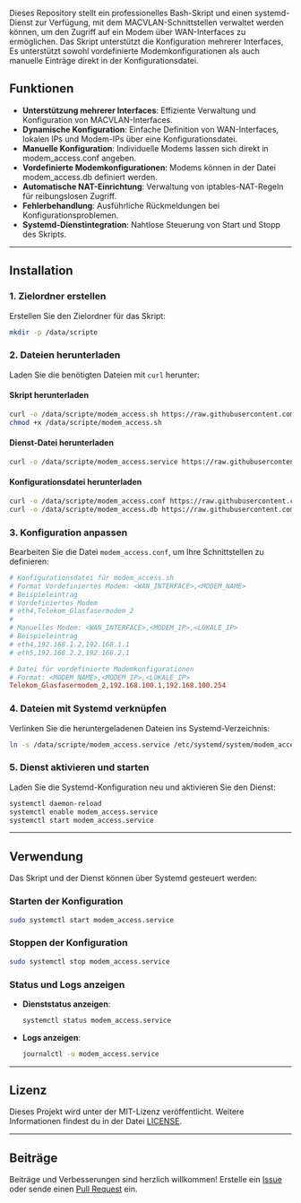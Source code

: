 Dieses Repository stellt ein professionelles Bash-Skript und einen systemd-Dienst zur Verfügung, mit dem MACVLAN-Schnittstellen verwaltet werden können, um den Zugriff auf ein Modem über WAN-Interfaces zu ermöglichen. Das Skript unterstützt die Konfiguration mehrerer Interfaces, Es unterstützt sowohl vordefinierte Modemkonfigurationen als auch manuelle Einträge direkt in der Konfigurationsdatei.

## Funktionen
- **Unterstützung mehrerer Interfaces**: Effiziente Verwaltung und Konfiguration von MACVLAN-Interfaces.
- **Dynamische Konfiguration**: Einfache Definition von WAN-Interfaces, lokalen IPs und Modem-IPs über eine Konfigurationsdatei.
- **Manuelle Konfiguration**: Individuelle Modems lassen sich direkt in modem_access.conf angeben.
- **Vordefinierte Modemkonfigurationen**: Modems können in der Datei modem_access.db definiert werden.
- **Automatische NAT-Einrichtung**: Verwaltung von iptables-NAT-Regeln für reibungslosen Zugriff.
- **Fehlerbehandlung**: Ausführliche Rückmeldungen bei Konfigurationsproblemen.
- **Systemd-Dienstintegration**: Nahtlose Steuerung von Start und Stopp des Skripts.

---

## Installation

### 1. Zielordner erstellen
Erstellen Sie den Zielordner für das Skript:
```bash
mkdir -p /data/scripte
```

### 2. Dateien herunterladen
Laden Sie die benötigten Dateien mit `curl` herunter:

#### Skript herunterladen
```bash
curl -o /data/scripte/modem_access.sh https://raw.githubusercontent.com/homelab-global/UniFi/refs/heads/main/scripte/modem_access/modem_access.sh
chmod +x /data/scripte/modem_access.sh
```

#### Dienst-Datei herunterladen
```bash
curl -o /data/scripte/modem_access.service https://raw.githubusercontent.com/homelab-global/UniFi/refs/heads/main/scripte/modem_access/modem_access.service
```

#### Konfigurationsdatei herunterladen
```bash
curl -o /data/scripte/modem_access.conf https://raw.githubusercontent.com/homelab-global/UniFi/refs/heads/main/scripte/modem_access/modem_access.conf
curl -o /data/scripte/modem_access.db https://raw.githubusercontent.com/homelab-global/UniFi/refs/heads/main/scripte/modem_access/modem_access.db

```

### 3. Konfiguration anpassen
Bearbeiten Sie die Datei `modem_access.conf`, um Ihre Schnittstellen zu definieren:

```ini
# Konfigurationsdatei für modem_access.sh
# Format Vordefiniertes Modem: <WAN_INTERFACE>,<MODEM_NAME>
# Beispieleintrag
# Vordefiniertes Modem
# eth4,Telekom_Glasfasermodem_2
# 
# Manuelles Modem: <WAN_INTERFACE>,<MODEM_IP>,<LOKALE_IP>
# Beispieleintrag
# eth4,192.168.1.2,192.168.1.1
# eth5,192.168.2.2,192.168.2.1
```

```ini
# Datei für vordefinierte Modemkonfigurationen
# Format: <MODEM_NAME>,<MODEM_IP>,<LOKALE_IP>
Telekom_Glasfasermodem_2,192.168.100.1,192.168.100.254
```

### 4. Dateien mit Systemd verknüpfen
Verlinken Sie die heruntergeladenen Dateien ins Systemd-Verzeichnis:
```bash
ln -s /data/scripte/modem_access.service /etc/systemd/system/modem_access.service
```

### 5. Dienst aktivieren und starten
Laden Sie die Systemd-Konfiguration neu und aktivieren Sie den Dienst:
```bash
systemctl daemon-reload
systemctl enable modem_access.service
systemctl start modem_access.service
```

---

## Verwendung

Das Skript und der Dienst können über Systemd gesteuert werden:

### Starten der Konfiguration
```bash
sudo systemctl start modem_access.service
```

### Stoppen der Konfiguration
```bash
sudo systemctl stop modem_access.service
```

### Status und Logs anzeigen

- **Dienststatus anzeigen**:
  ```bash
  systemctl status modem_access.service
  ```

- **Logs anzeigen**:
  ```bash
  journalctl -u modem_access.service
  ```

---

## Lizenz
Dieses Projekt wird unter der MIT-Lizenz veröffentlicht. Weitere Informationen findest du in der Datei [LICENSE](https://github.com/homelab-global/UniFi/blob/main/LICENSE).

---

## Beiträge
Beiträge und Verbesserungen sind herzlich willkommen! Erstelle ein [Issue](https://github.com/homelab-global/UniFi/issues) oder sende einen [Pull Request](https://github.com/homelab-global/UniFi/pulls) ein.
